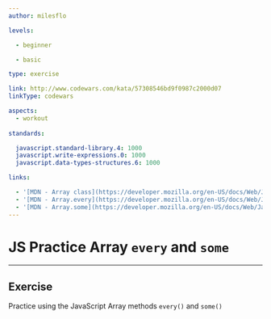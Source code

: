 ```yaml
---
author: milesflo

levels:

  - beginner

  - basic

type: exercise

link: http://www.codewars.com/kata/57308546bd9f0987c2000d07
linkType: codewars

aspects:
  - workout
  
standards:

  javascript.standard-library.4: 1000
  javascript.write-expressions.0: 1000
  javascript.data-types-structures.6: 1000

links:

  - '[MDN - Array class](https://developer.mozilla.org/en-US/docs/Web/JavaScript/Reference/Global_Objects/Array)'
  - '[MDN - Array.every](https://developer.mozilla.org/en-US/docs/Web/JavaScript/Reference/Global_Objects/Array/every)'
  - '[MDN - Array.some](https://developer.mozilla.org/en-US/docs/Web/JavaScript/Reference/Global_Objects/Array/some)'
---
```


# JS Practice Array `every` and `some`

---
## Exercise

Practice using the JavaScript Array methods `every()` and `some()`
 
